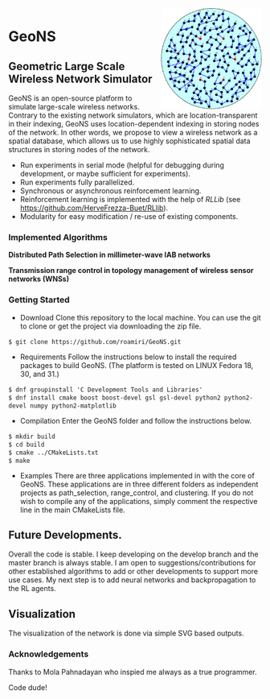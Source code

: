 <img align="right" width="200" height="200" src="/images/logo.png">

# GeoNS

## Geometric Large Scale Wireless Network Simulator

GeoNS is an open-source platform to simulate large-scale wireless networks. Contrary to the existing network simulators, which are location-transparent in their indexing, GeoNS uses location-dependent indexing in storing nodes of the network. In other words, we propose to view a wireless network as a spatial database, which allows us to use highly sophisticated spatial data structures in storing nodes of the network.

* Run experiments in serial mode (helpful for debugging during development, or maybe sufficient for experiments).
* Run experiments fully parallelized.
* Synchronous or asynchronous reinforcement learning.
* Reinforcement learning is implemented with the help of *RLLib* (see https://github.com/HerveFrezza-Buet/RLlib).
* Modularity for easy modification / re-use of existing components.

### Implemented Algorithms
**Distributed Path Selection in millimeter-wave IAB networks**

**Transmission range control in topology management of wireless sensor networks (WNSs)**

### Getting Started
* Download
Clone this repository to the local machine. You can use the git to clone or get the project via downloading the zip file.
```console
$ git clone https://github.com/roamiri/GeoNS.git
```
* Requirements
Follow the instructions below to install the required packages to build GeoNS. (The platform is tested on LINUX Fedora 18, 30, and 31.)

```console
$ dnf groupinstall 'C Development Tools and Libraries'
$ dnf install cmake boost boost-devel gsl gsl-devel python2 python2-devel numpy python2-matplotlib
```
* Compilation
Enter the GeoNS folder and follow the instructions below. 
```console
$ mkdir build
$ cd build
$ cmake ../CMakeLists.txt
$ make
```
* Examples
There are three applications implemented in with the core of GeoNS. These applications are in three different folders as independent projects as path_selection, range_control, and clustering. If you do not wish to compile any of the applications, simply comment the respective line in the main CMakeLists file. 

## Future Developments.

Overall the code is stable. I keep developing on the develop branch and the master branch is always stable. I am open to suggestions/contributions for other established algorithms to add or other developments to support more use cases. My next step is to add neural networks and backpropagation to the RL agents.


## Visualization

The visualization of the network is done via simple SVG based outputs.


### Acknowledgements
Thanks to Mola Pahnadayan who inspied me always as a true programmer.

Code dude!
